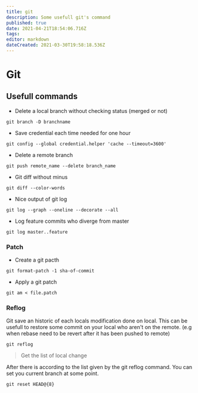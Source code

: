 ```yaml
---
title: git
description: Some usefull git's command
published: true
date: 2021-04-21T18:54:06.716Z
tags: 
editor: markdown
dateCreated: 2021-03-30T19:58:18.536Z
---
```


# Git

## Usefull commands

* Delete a local branch without checking status (merged or not)

```shell
git branch -D branchname
```

* Save credential each time needed for one hour

```shell
git config --global credential.helper 'cache --timeout=3600'
```

* Delete a remote branch

```shell
git push remote_name --delete branch_name
```

* Git diff without minus

```shell
git diff --color-words
```

* Nice output of git log

```shell
git log --graph --oneline --decorate --all
```

* Log feature commits who diverge from master

```shell
git log master..feature
```

### Patch

* Create a git pacth

```shell
git format-patch -1 sha-of-commit
```

* Apply a git patch

```shell
git am < file.patch
```

### Reflog

Git save an historic of each locals modification done on local. This can be usefull to restore some commit on your local who aren't on the remote. (e.g when rebase need to be revert after it has been pushed to remote)

```shell
git reflog
```
> Get the list of local change

After there is according to the list given by the git reflog command. You can set you current branch at some point.

```shell
git reset HEAD@{8}
```
